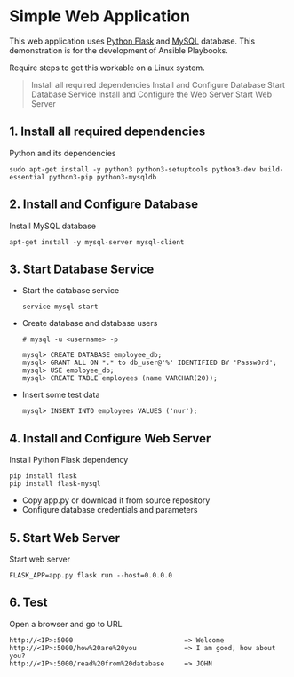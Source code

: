 # Simple Web Application

This web application uses [Python Flask](http://flask.pocoo.org/) and [MySQL](https://www.mysql.com/) database. 
This demonstration is for the development of Ansible Playbooks.
  
Require steps to get this workable on a Linux system.
  
  > Install all required dependencies
  > Install and Configure Database
  > Start Database Service
  > Install and Configure the Web Server
  > Start Web Server
   
## 1. Install all required dependencies
  
  Python and its dependencies

    sudo apt-get install -y python3 python3-setuptools python3-dev build-essential python3-pip python3-mysqldb

   
## 2. Install and Configure Database
    
 Install MySQL database
    
    apt-get install -y mysql-server mysql-client

## 3. Start Database Service
  - Start the database service
    
        service mysql start

  - Create database and database users
        
        # mysql -u <username> -p
        
        mysql> CREATE DATABASE employee_db;
        mysql> GRANT ALL ON *.* to db_user@'%' IDENTIFIED BY 'Passw0rd';
        mysql> USE employee_db;
        mysql> CREATE TABLE employees (name VARCHAR(20));
        
  - Insert some test data
        
        mysql> INSERT INTO employees VALUES ('nur');
    
## 4. Install and Configure Web Server

Install Python Flask dependency

    pip install flask
    pip install flask-mysql

- Copy app.py or download it from source repository
- Configure database credentials and parameters 

## 5. Start Web Server

Start web server

    FLASK_APP=app.py flask run --host=0.0.0.0
    
## 6. Test

Open a browser and go to URL

    http://<IP>:5000                            => Welcome
    http://<IP>:5000/how%20are%20you            => I am good, how about you?
    http://<IP>:5000/read%20from%20database     => JOHN
